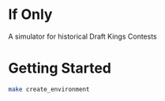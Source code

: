 # If Only

A simulator for historical Draft Kings Contests

# Getting Started

```bash
make create_environment
```

